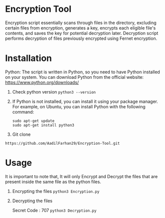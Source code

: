 # Encryption Tool 

Encryption script essentially scans through files in the directory, excluding certain files from encryption, generates a key, encrypts each eligible file's contents, and saves the key for potential decryption later.
Decryption script performs decryption of files previously encrypted using Fernet encryption. 

# Installation 

Python: The script is written in Python, so you need to have Python installed on your system. You can download Python from the official website: https://www.python.org/downloads/

1. Check python version
  ```python3 --version```

2. If Python is not installed, you can install it using your package manager. For example, on Ubuntu, you can install Python with the following command:

   ```
   sudo apt-get update
   sudo apt-get install python3
   ```

3. Git clone
  
  ```https://github.com/AadilFarhan29/Encryption-Tool.git```

# Usage 
It is important to note that, It will only Encrypt and Decrypt the files that are present inside the same file as the python files. 

1. Encrypting the files
   ```python3 Encryption.py```
2. Decrypting the files

   Secret Code : 707
   ```python3 Decryption.py```


